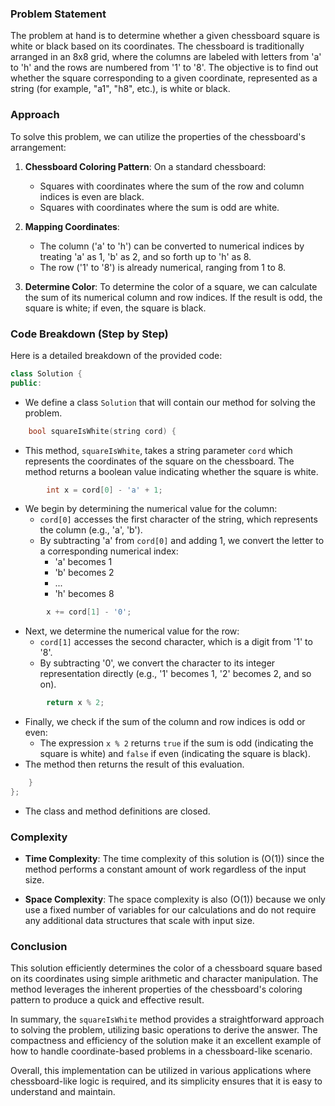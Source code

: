 ### Problem Statement

The problem at hand is to determine whether a given chessboard square is white or black based on its coordinates. The chessboard is traditionally arranged in an 8x8 grid, where the columns are labeled with letters from 'a' to 'h' and the rows are numbered from '1' to '8'. The objective is to find out whether the square corresponding to a given coordinate, represented as a string (for example, "a1", "h8", etc.), is white or black.

### Approach

To solve this problem, we can utilize the properties of the chessboard's arrangement:

1. **Chessboard Coloring Pattern**: On a standard chessboard:
   - Squares with coordinates where the sum of the row and column indices is even are black.
   - Squares with coordinates where the sum is odd are white.
   
2. **Mapping Coordinates**: 
   - The column ('a' to 'h') can be converted to numerical indices by treating 'a' as 1, 'b' as 2, and so forth up to 'h' as 8.
   - The row ('1' to '8') is already numerical, ranging from 1 to 8.
   
3. **Determine Color**: To determine the color of a square, we can calculate the sum of its numerical column and row indices. If the result is odd, the square is white; if even, the square is black.

### Code Breakdown (Step by Step)

Here is a detailed breakdown of the provided code:

```cpp
class Solution {
public:
```
- We define a class `Solution` that will contain our method for solving the problem.

```cpp
    bool squareIsWhite(string cord) {
```
- This method, `squareIsWhite`, takes a string parameter `cord` which represents the coordinates of the square on the chessboard. The method returns a boolean value indicating whether the square is white.

```cpp
        int x = cord[0] - 'a' + 1;
```
- We begin by determining the numerical value for the column:
  - `cord[0]` accesses the first character of the string, which represents the column (e.g., 'a', 'b').
  - By subtracting 'a' from `cord[0]` and adding 1, we convert the letter to a corresponding numerical index:
    - 'a' becomes 1
    - 'b' becomes 2
    - ...
    - 'h' becomes 8

```cpp
        x += cord[1] - '0';
```
- Next, we determine the numerical value for the row:
  - `cord[1]` accesses the second character, which is a digit from '1' to '8'.
  - By subtracting '0', we convert the character to its integer representation directly (e.g., '1' becomes 1, '2' becomes 2, and so on).

```cpp
        return x % 2;
```
- Finally, we check if the sum of the column and row indices is odd or even:
  - The expression `x % 2` returns `true` if the sum is odd (indicating the square is white) and `false` if even (indicating the square is black).
- The method then returns the result of this evaluation.

```cpp
    }
};
```
- The class and method definitions are closed.

### Complexity

- **Time Complexity**: The time complexity of this solution is \(O(1)\) since the method performs a constant amount of work regardless of the input size.
  
- **Space Complexity**: The space complexity is also \(O(1)\) because we only use a fixed number of variables for our calculations and do not require any additional data structures that scale with input size.

### Conclusion

This solution efficiently determines the color of a chessboard square based on its coordinates using simple arithmetic and character manipulation. The method leverages the inherent properties of the chessboard's coloring pattern to produce a quick and effective result.

In summary, the `squareIsWhite` method provides a straightforward approach to solving the problem, utilizing basic operations to derive the answer. The compactness and efficiency of the solution make it an excellent example of how to handle coordinate-based problems in a chessboard-like scenario.

Overall, this implementation can be utilized in various applications where chessboard-like logic is required, and its simplicity ensures that it is easy to understand and maintain.